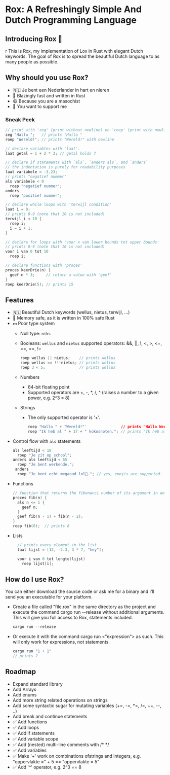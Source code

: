 <H1> Rox: A Refreshingly Simple And Dutch Programming Language </H1>

<H2>Introducing Rox 🦀</H2>r
This is Rox, my implementation of Lox in Rust with elegant Dutch keywords. The goal of Rox is to spread the beautiful Dutch language to as many people as possible.

<H2>Why should you use Rox?</H2>

- 🇳🇱 Je bent een Nederlander in hart en nieren
-  🚀 Blazingly fast and written in Rust  
- 😃 Because you are a masochist
- 🥰 You want to support me


<H3>Sneak Peek</H3>

```c
// print with 'zeg' (print without newline) en 'roep' (print with newline)
zeg "Hallo ";   // prints "Hallo "
roep "Wereld!"; // prints "Wereld!" with newline

// declare variables with 'laat'.
laat getal = 1 + 2 * 3; // getal holds 7

// declare if statements with `als`, `anders als`, and `anders`
// the indentation is purely for readability purposes
laat variabele = -3.23;
// prints "negatief nummer"
als variabele < 0
  roep "negatief nummer";
anders
  roep "positief nummer";

// declare while loops with 'terwijl condition'
laat i = 0;
// prints 0-9 (note that 10 is not included)
terwijl i < 10 {
  roep i;
  i = i + 1;
}

// declare for loops with 'voor x van lower bounds tot upper bounds'
// prints 0-9 (note that 10 is not included)
voor i van 0 tot 10
  roep i;

// declare functions with 'proces'
proces keerDrie(n) {
  geef n * 3;     // return a value with 'geef'
}
roep keerDrie(5); // prints 15

```

<H2>Features</H2>

- 🇳🇱 Beautiful Dutch keywords  (wellus, nietus, terwijl, ...)
- 🦀 Memory safe, as it is written in 100% safe Rust 
- 💵 Poor type system
  - Null type: `niks`
  - Booleans: `wellus` and `nietus`
    supported operators: &&, ||, !, <, >, <=, >=, ==, !=
    ```c
    roep wellus || nietus;    // prints wellus
    roep wellus == !!!nietus; // prints wellus
    roep 3 < 5;               // prints wellus
    ```
  - Numbers
    - 64-bit floating point
    - Supported operators are +, -, *, /, ^ (raises a number to a given power, e.g. 2^3 = 8)

  - Strings
    - The only supported operator is '+'.
      ```c
      roep "Hallo " + "Wereld!"'               // prints "Hallo Wereld!"
      roep "Ik heb al " + 17 + " kokosnoten."; // prints "Ik heb al 17 kokosnoten!!"
      ```
- Control flow with `als` statements
  ```c
  als leeftijd < 18
    roep "Je zit op school";
  anders als leeftijd < 65
    roep "Je bent werkende.";
   anders
    roep "Je bent echt megaoud lol🤣."; // yes, emojis are supported.
  ```
- Functions
  ```c
  // function that returns the fibonacci number of its argument in an extremely inefficient manner
  proces fib(n) {
    als n <= 1 {
      geef n;
    }
    geef fib(n - 1) + fib(n - 2);
  }
  roep fib(6);  // prints 8
  ```
- Lists
  ```c
    // prints every element in the list
    laat lijst = [12, -2.3, 3 * 7, "hey"];

    voor i van 0 tot lengte(lijst)
      roep lijst[i];
  ```

<H2>How do I use Rox?</H2>
You can either download the source code or ask me for a binary and I'll send you an executable for your platform.


- Create a file called "file.rox" in the same directory as the project and execute the command cargo run --release without additional arguments. This will give you full access to Rox, statements included.
  ```rust
  cargo run --release
  ```
  
- Or execute it with the command cargo run <"expression"> as such. This will only work for expressions, not statements.
  ```rust
  cargo run "1 + 1"
  // prints 2
  ```


<H2>Roadmap</H2>

- Expand standard library
- Add Arrays
- Add enums
- Add more string related operations on strings
- Add some syntactic sugar for mutating variables (+=, -=, *=, /=, ++, --, ..)
- Add break and continue statements
- ✅ Add functions
- ✅ Add loops
- ✅ Add if statements
- ✅ Add variable scope
- ✅ Add (nested) multi-line comments with /* */
- ✅ Add variables
- ✅ Make '+' work on combinations ofstrings and integers, e.g. "oppervlakte =" + 5 == "oppervlakte = 5" 
- ✅ Add '^' operator, e.g. 2^3 == 8
